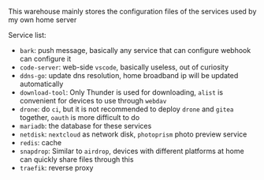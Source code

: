This warehouse mainly stores the configuration files of the services used by my own home server

Service list:

- `bark`: push message, basically any service that can configure webhook can configure it
- `code-server`: web-side `vscode`, basically useless, out of curiosity
- `ddns-go`: update dns resolution, home broadband ip will be updated automatically
- `download-tool`: Only Thunder is used for downloading, `alist` is convenient for devices to use through `webdav`
- `drone`: do `ci`, but it is not recommended to deploy `drone` and `gitea` together, `oauth` is more difficult to do
- `mariadb`: the database for these services
- `netdisk`: `nextcloud` as network disk, `photoprism` photo preview service
- `redis`: cache
- `snapdrop`: Similar to `airdrop`, devices with different platforms at home can quickly share files through this
- `traefik`: reverse proxy